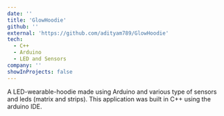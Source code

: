 ```yaml
---
date: ''
title: 'GlowHoodie'
github: ''
external: 'https://github.com/adityam789/GlowHoodie'
tech:
  - C++
  - Arduino
  - LED and Sensors
company: ''
showInProjects: false
---
```


A LED-wearable-hoodie made using Arduino and various type of sensors and leds (matrix and strips). This application was built in C++ using the arduino IDE.

